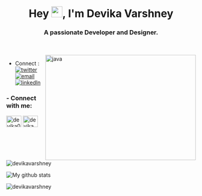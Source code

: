 <h1 align="center"> Hey <img src="https://github.com/TheDudeThatCode/TheDudeThatCode/blob/master/Assets/Hi.gif" width="29px">, I'm Devika Varshney</h1>
<h3 align="center">A passionate Developer and Designer.</h3>
<br>
<br>
<img src="https://cdn.dribbble.com/users/1924006/screenshots/3967086/media/a10dea1eaaa1dbd6e64d4b145d9ccb37.gif" alt="java" width="400" height="280" align="right"/>

- Connect :
[![twitter](https://img.shields.io/badge/Twitter-1DA1F2?style=for-the-badge&logo=twitter&logoColor=white)](https://twitter.com/devika0003_)
[![email](https://img.shields.io/badge/Gmail-D14836?style=for-the-badge&logo=gmail&logoColor=white)](mailto:devikavarshney0003@gmail.com)
[![linkedIn](https://img.shields.io/badge/LinkedIn-0077B5?style=for-the-badge&logo=linkedin&logoColor=white)](https://www.linkedin.com/in/devika-varshney-2776721b5/)  

<h3 align="left">
- Connect with me:</h3>
<p align="left">
<a href="https://dev.to/devika0003" target="blank"><img align="center" src="https://cdn.jsdelivr.net/npm/simple-icons@3.0.1/icons/dev-dot-to.svg" alt="devika0003" height="30" width="40" /></a>
<a href="https://dribbble.com/devika varshney" target="blank"><img align="center" src="https://raw.githubusercontent.com/rahuldkjain/github-profile-readme-generator/master/src/images/icons/Social/dribbble.svg" alt="devika varshney" height="30" width="40" /></a>
</p>

 

<p><img align="center" src="https://github-readme-stats.vercel.app/api/top-langs?username=devikavarshney&show_icons=true&locale=en&layout=compact" alt="devikavarshney" /></p>

![My github stats](https://github-readme-stats.vercel.app/api?username=devikavarshney&show_icons=true&theme=nord)

<p><img align="center" src="https://github-readme-streak-stats.herokuapp.com/?user=devikavarshney&" alt="devikavarshney" /></p>
